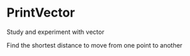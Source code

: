 # PrintVector
Study and experiment with vector

Find the shortest distance to move from one point to another
